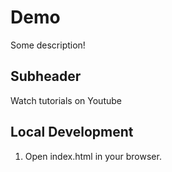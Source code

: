 # Demo 

Some description!

## Subheader

Watch tutorials on Youtube

## Local Development

1. Open index.html in your browser.
